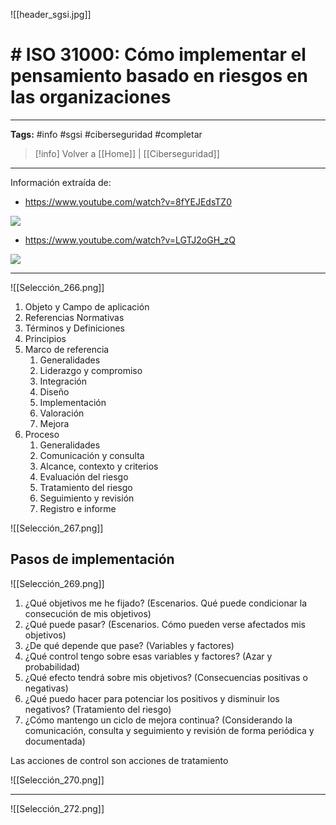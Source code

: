![[header_sgsi.jpg]]
# # ISO 31000: Cómo implementar el pensamiento basado en riesgos en las organizaciones

---
**Tags:** #info #sgsi #ciberseguridad #completar 

> [!info] Volver a [[Home]] | [[Ciberseguridad]] 

---

Información extraída de: 
* https://www.youtube.com/watch?v=8fYEJEdsTZ0

![](https://www.youtube.com/watch?v=8fYEJEdsTZ0)

* https://www.youtube.com/watch?v=LGTJ2oGH_zQ

![](https://www.youtube.com/watch?v=LGTJ2oGH_zQ)


---

![[Selección_266.png]]

1. Objeto y Campo de aplicación
2. Referencias Normativas
3. Términos y Definiciones
4. Principios
5. Marco de referencia
	1. Generalidades
	2. Liderazgo y compromiso
	3. Integración
	4. Diseño
	5. Implementación
	6. Valoración
	7. Mejora
6. Proceso
	1. Generalidades
	2. Comunicación y consulta
	3. Alcance, contexto y criterios
	4. Evaluación del riesgo
	5. Tratamiento del riesgo
	6. Seguimiento y revisión 
	7. Registro e informe


![[Selección_267.png]]


## Pasos de implementación

![[Selección_269.png]]

1. ¿Qué objetivos me he fijado?
   (Escenarios. Qué puede condicionar la consecución de mis objetivos)
2. ¿Qué puede pasar?
   (Escenarios. Cómo pueden verse afectados mis objetivos)
3. ¿De qué depende que pase?
   (Variables y factores)
4. ¿Qué control tengo sobre esas variables y factores?
   (Azar y probabilidad)
5. ¿Qué efecto tendrá sobre mis objetivos?
   (Consecuencias positivas o negativas) 
6. ¿Qué puedo hacer para potenciar los positivos y disminuir los negativos?
   (Tratamiento del riesgo)
7. ¿Cómo mantengo un ciclo de mejora continua?
   (Considerando la comunicación, consulta y seguimiento y revisión de forma periódica y documentada)

Las acciones de control son acciones de tratamiento

![[Selección_270.png]]

---

![[Selección_272.png]]








